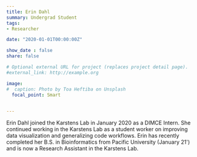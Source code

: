 ```yaml
---
title: Erin Dahl
summary: Undergrad Student
tags:
- Researcher

date: "2020-01-01T00:00:00Z"

show_date : false
share: false

# Optional external URL for project (replaces project detail page).
#external_link: http://example.org

image:
#  caption: Photo by Toa Heftiba on Unsplash
  focal_point: Smart
  

---
```


Erin Dahl joined the Karstens Lab in January 2020 as a DIMCE Intern. She continued working in the Karstens Lab as a student worker on improving data visualization and generalizing code workflows. Erin has recently completed her B.S. in Bioinformatics from Pacific University (January 21') and is now a Research Assistant in the Karstens Lab. 
